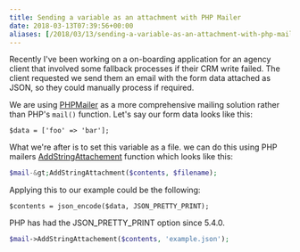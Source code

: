 ```yaml
---
title: Sending a variable as an attachment with PHP Mailer
date: 2018-03-13T07:39:56+00:00
aliases: [/2018/03/13/sending-a-variable-as-an-attachment-with-php-mailer/]
---
```

Recently I've been working on a on-boarding application for an agency client that involved some fallback processes if their CRM write failed. The client requested we send them an email with the form data attached as JSON, so they could manually process if required.

We are using [PHPMailer][1] as a more comprehensive mailing solution rather than PHP's `mail()` function. Let's say our form data looks like this:
```php?linenos=inline
$data = ['foo' => 'bar'];
```
What we're after is to set this variable as a file. we can do this using PHP mailers [AddStringAttachement](https://github.com/PHPMailer/PHPMailer/wiki/Tutorial#string-attachments) function which looks like this:
```php
$mail-&gt;AddStringAttachment($contents, $filename);
```
Applying this to our example could be the following:
```php?noclasses=1
$contents = json_encode($data, JSON_PRETTY_PRINT);
```
PHP has had the JSON\_PRETTY\_PRINT option since 5.4.0.
```php
$mail->AddStringAttachement($contents, 'example.json');
```

 [1]: https://github.com/PHPMailer/PHPMailer
